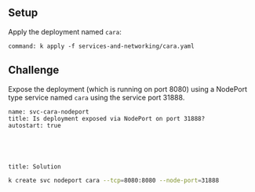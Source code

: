 
## Setup

Apply the deployment named `cara`:

```terminal:execute
command: k apply -f services-and-networking/cara.yaml
```

## Challenge

Expose the deployment (which is running on port 8080) using a NodePort type service named `cara` using the service port 31888.

```examiner:execute-test
name: svc-cara-nodeport
title: Is deployment exposed via NodePort on port 31888?
autostart: true
```

<div style="margin-top: 5em;"></div>

```section:begin
title: Solution
```

```bash
k create svc nodeport cara --tcp=8080:8080 --node-port=31888
```

```section:end
```
